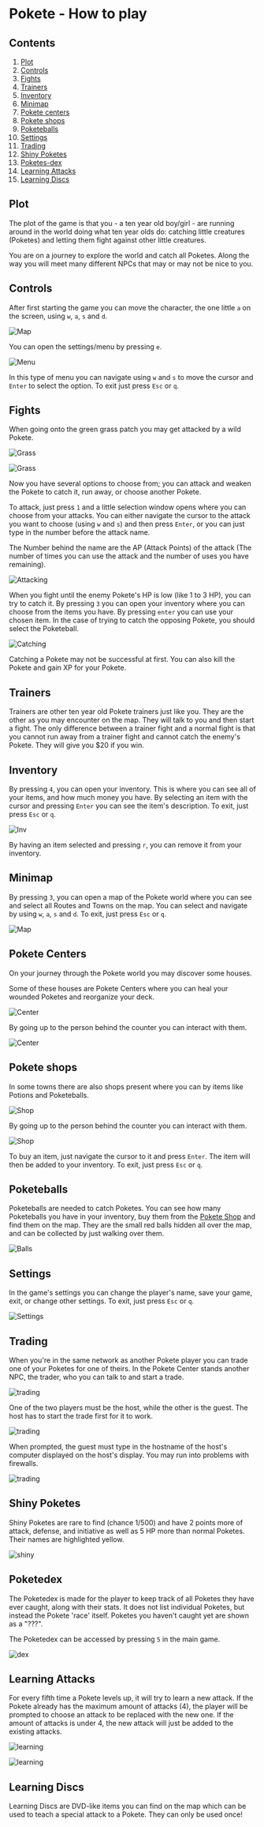 # Pokete - How to play

## Contents
1. [Plot](#plot)
2. [Controls](#controls)
3. [Fights](#fights)
4. [Trainers](#trainers)
5. [Inventory](#inventory)
6. [Minimap](#minimap)
7. [Pokete centers](#pokete-centers)
8. [Pokete shops](#pokete-shops)
9. [Poketeballs](#poketeballs)
10. [Settings](#settings)
11. [Trading](#trading)
12. [Shiny Poketes](#shiny-poketes)
13. [Poketes-dex](#poketes-dex)
14. [Learning Attacks](#learning-attacks)
15. [Learning Discs](#learning-discs)


## Plot
The plot of the game is that you - a ten year old boy/girl - are running around in the world doing what ten year olds do: catching little creatures (Poketes) and letting them fight against other little creatures.

You are on a journey to explore the world and catch all Poketes. Along the way you will meet many different NPCs that may or may not be nice to you.

## Controls
After first starting the game you can move the character, the one little `a` on the screen, using `w`, `a`, `s` and `d`.

![Map](https://raw.githubusercontent.com/lxgr-linux/pokete/master/assets/ss/ss08.png)

You can open the settings/menu by pressing `e`.

![Menu](https://raw.githubusercontent.com/lxgr-linux/pokete/master/assets/ss/ss07.png)

In this type of menu you can navigate using `w` and `s` to move the cursor and `Enter` to select the option. To exit just press `Esc` or `q`.

## Fights

When going onto the green grass patch you may get attacked by a wild Pokete.

![Grass](https://raw.githubusercontent.com/lxgr-linux/pokete/master/assets/ss/ss09.png)

![Grass](https://raw.githubusercontent.com/lxgr-linux/pokete/master/assets/ss/ss10.png)

Now you have several options to choose from; you can attack and weaken the Pokete to catch it, run away, or choose another Pokete.

To attack, just press `1` and a little selection window opens where you can choose from your attacks. You can either navigate the cursor to the attack you want to choose (using `w` and `s`) and then press `Enter`, or you can just type in the number before the attack name.

The Number behind the name are the AP (Attack Points) of the attack (The number of times you can use the attack and the number of uses you have remaining).

![Attacking](https://raw.githubusercontent.com/lxgr-linux/pokete/master/assets/ss/ss11.png)

When you fight until the enemy Pokete's HP is low (like 1 to 3 HP), you can try to catch it. By pressing `3` you can open your inventory where you can choose from the items you have. By pressing `enter` you can use your chosen item. In the case of trying to catch the opposing Pokete, you should select the Poketeball.

![Catching](https://raw.githubusercontent.com/lxgr-linux/pokete/master/assets/ss/ss12.png)

Catching a Pokete may not be successful at first.
You can also kill the Pokete and gain XP for your Pokete.

## Trainers
Trainers are other ten year old Pokete trainers just like you. They are the other `a`s you may encounter on the map. They will talk to you and then start a fight. The only difference between a trainer fight and a normal fight is that you cannot run away from a trainer fight and cannot catch the enemy's Pokete. They will give you $20 if you win.

## Inventory
By pressing `4`, you can open your inventory. This is where you can see all of your items, and how much money you have. By selecting an item with the cursor and pressing `Enter` you can see the item's description. To exit, just press `Esc` or `q`.

![Inv](https://raw.githubusercontent.com/lxgr-linux/pokete/master/assets/ss/ss18.png)

By having an item selected and pressing `r`, you can remove it from your inventory.

## Minimap
By pressing `3`, you can open a map of the Pokete world where you can see and select all Routes and Towns on the map. You can select and navigate by using `w`, `a`, `s` and `d`. To exit, just press `Esc` or `q`.

![Map](https://raw.githubusercontent.com/lxgr-linux/pokete/master/assets/ss/ss19.png)

## Pokete Centers
On your journey through the Pokete world you may discover some houses.

Some of these houses are Pokete Centers where you can heal your wounded Poketes and reorganize your deck.

![Center](https://raw.githubusercontent.com/lxgr-linux/pokete/master/assets/ss/ss13.png)

By going up to the person behind the counter you can interact with them.

![Center](https://raw.githubusercontent.com/lxgr-linux/pokete/master/assets/ss/ss14.png)

## Pokete shops
In some towns there are also shops present where you can by items like Potions and Poketeballs.

![Shop](https://raw.githubusercontent.com/lxgr-linux/pokete/master/assets/ss/ss15.png)

By going up to the person behind the counter you can interact with them.

![Shop](https://raw.githubusercontent.com/lxgr-linux/pokete/master/assets/ss/ss16.png)

To buy an item, just navigate the cursor to it and press `Enter`. The item will then be added to your inventory. To exit, just press `Esc` or `q`.

## Poketeballs
Poketeballs are needed to catch Poketes. You can see how many Poketeballs you have in your inventory, buy them from the [Pokete Shop](#pokete-shops) and find them on the map.
They are the small red balls hidden all over the map, and can be collected by just walking over them.

![Balls](https://raw.githubusercontent.com/lxgr-linux/pokete/master/assets/ss/ss17.png)

## Settings
In the game's settings you can change the player's name, save your game, exit, or change other settings. To exit, just press `Esc` or `q`.

![Settings](https://raw.githubusercontent.com/lxgr-linux/pokete/master/assets/ss/ss20.png)

## Trading
When you're in the same network as another Pokete player you can trade one of your Poketes for one of theirs.
In the Pokete Center stands another NPC, the trader, who you can talk to and start a trade.

![trading](https://raw.githubusercontent.com/lxgr-linux/pokete/master/assets/ss/ss21.png)

One of the two players must be the host, while the other is the guest. The host has to start the trade first for it to work.

![trading](https://raw.githubusercontent.com/lxgr-linux/pokete/master/assets/ss/ss22.png)

When prompted, the guest must type in the hostname of the host's computer displayed on the host's display.
You may run into problems with firewalls.

![trading](https://raw.githubusercontent.com/lxgr-linux/pokete/master/assets/ss/ss23.png)

## Shiny Poketes
Shiny Poketes are rare to find (chance 1/500) and have 2 points more of attack, defense, and initiative as well as 5 HP more than normal Poketes. Their names are highlighted yellow.

![shiny](https://raw.githubusercontent.com/lxgr-linux/pokete/master/assets/ss/ss24.png)

## Poketedex
The Poketedex is made for the player to keep track of all Poketes they have ever caught, along with their stats. It does not list individual Poketes, but instead the Pokete 'race' itself. Poketes you haven't caught yet are shown as a "???".

The Poketedex can be accessed by pressing `5` in the main game.

![dex](https://raw.githubusercontent.com/lxgr-linux/pokete/master/assets/ss/ss25.png)

## Learning Attacks
For every fifth time a Pokete levels up, it will try to learn a new attack. If the Pokete already has the maximum amount of attacks (4), the player will be prompted to choose an attack to be replaced with the new one. If the amount of attacks is under 4, the new attack will just be added to the existing attacks.

![learning](https://raw.githubusercontent.com/lxgr-linux/pokete/master/assets/ss/ss26.png)

![learning](https://raw.githubusercontent.com/lxgr-linux/pokete/master/assets/ss/ss27.png)

## Learning Discs
Learning Discs are DVD-like items you can find on the map which can be used to teach a special attack to a Pokete. They can only be used once!
